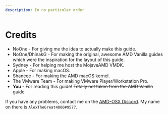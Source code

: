```yaml
---
description: In no particular order
---
```


# Credits

* NoOne - For giving me the idea to actually make this guide.
* NoOne/DhinakG - For making the original, awesome AMD Vanilla guides which were the inspiration for the layout of this guide.
* Sydney - For helping me host the MojaveAMD VMDK.
* Apple - For making macOS.
* Shaneee - For making the AMD macOS kernel.
* The VMware Team - For making VMware Player/Workstation Pro. 
* **You** - For reading this guide! ~~Totally not taken from the AMD Vanilla guide~~

If you have any problems, contact me on the [AMD-OSX Discord](https://discord.gg/EfCYAJW). My name on there is `AlexTheGreat4000#9577`.


